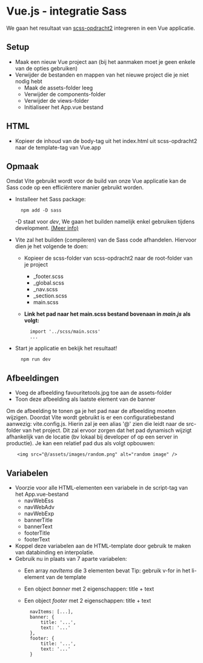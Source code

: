 # Vue.js - integratie Sass

We gaan het resultaat van [scss-opdracht2](https://classroom.github.com/classrooms/155744625-pxl-1dvo-web-advanced-2324/assignments/SCSS-Opdracht2) integreren in een Vue applicatie. 

## Setup
- Maak een nieuw Vue project aan (bij het aanmaken moet je geen enkele van de opties gebruiken)
- Verwijder de bestanden en mappen van het nieuwe project die je niet nodig hebt
    - Maak de assets-folder leeg 
    - Verwijder de components-folder
    - Verwijder de views-folder
    - Initialiseer het App.vue bestand

## HTML
- Kopieer de inhoud van de body-tag uit het index.html uit scss-opdracht2 naar de template-tag van Vue.app

## Opmaak
Omdat Vite gebruikt wordt voor de build van onze Vue applicatie kan de Sass code op een efficiëntere manier gebruikt worden. 
- Installeer het Sass package:

        npm add -D sass

    -D staat voor *dev*, We gaan het builden namelijk enkel gebruiken tijdens development. [(Meer info)](https://vitejs.dev/guide/features.html#css-pre-processors)

- Vite zal het builden (compileren) van de Sass code afhandelen. Hiervoor dien je het volgende te doen:
    - Kopieer de scss-folder van scss-opdracht2 naar de root-folder van je project
        - _footer.scss
        - _global.scss
        - _nav.scss
        - _section.scss
        - main.scss
    - **Link het pad naar het main.scss bestand bovenaan in *main.js* als volgt:**

            import '../scss/main.scss'
            ...

- Start je applicatie en bekijk het resultaat!

        npm run dev

## Afbeeldingen
- Voeg de afbeelding favouritetools.jpg toe aan de assets-folder
- Toon deze afbeelding als laatste element van de banner

Om de afbeelding te tonen ga je het pad naar de afbeelding moeten wijzigen. Doordat Vite wordt gebruikt is er een configuratiebestand aanwezig: vite.config.js. Hierin zal je een alias '@' zien die leidt naar de src-folder van het project. Dit zal ervoor zorgen dat het pad dynamisch wijzigt afhankelijk van de locatie (bv lokaal bij developer of op een server in productie). Je kan een relatief pad dus als volgt opbouwen:

        <img src="@/assets/images/random.png" alt="random image" />

## Variabelen
- Voorzie voor alle HTML-elementen een variabele in de script-tag van het App.vue-bestand
    - navWebEss
    - navWebAdv
    - navWebExp
    - bannerTitle
    - bannerText
    - footerTitle
    - footerText
- Koppel deze variabelen aan de HTML-template door gebruik te maken van databinding en interpolatie.
- Gebruik nu in plaats van 7 aparte variabelen:
    - Een array *navItems* die 3 elementen bevat
        Tip: gebruik v-for in het li-element van de template
    - Een object *banner* met 2 eigenschappen: title + text
    - Een object *footer* met 2 eigenschappen: title + text

            navItems: [...],
            banner: {
                title: '...',
                text: '...'
            },
            footer: {
                title: '...',
                text: '...'
            }

